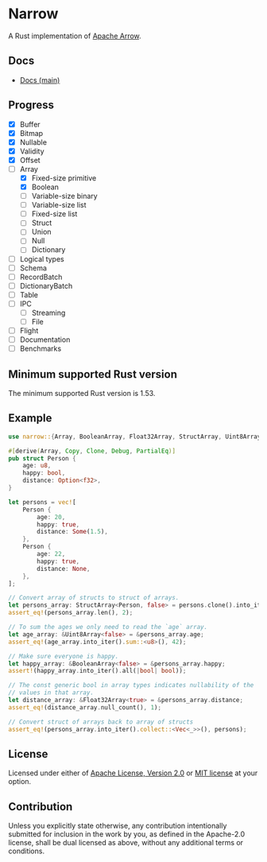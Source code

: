 # Narrow

A Rust implementation of [Apache Arrow](https://arrow.apache.org).

## Docs

- [Docs (main)](https://mbrobbel.github.io/narrow/narrow/index.html)

## Progress

- [x] Buffer
- [x] Bitmap
- [x] Nullable
- [x] Validity
- [x] Offset
- [ ] Array
  - [x] Fixed-size primitive
  - [x] Boolean
  - [ ] Variable-size binary
  - [ ] Variable-size list
  - [ ] Fixed-size list
  - [ ] Struct
  - [ ] Union
  - [ ] Null
  - [ ] Dictionary
- [ ] Logical types
- [ ] Schema
- [ ] RecordBatch
- [ ] DictionaryBatch
- [ ] Table
- [ ] IPC
  - [ ] Streaming
  - [ ] File
- [ ] Flight
- [ ] Documentation
- [ ] Benchmarks

## Minimum supported Rust version

The minimum supported Rust version is 1.53.

## Example

```rust
use narrow::{Array, BooleanArray, Float32Array, StructArray, Uint8Array};

#[derive(Array, Copy, Clone, Debug, PartialEq)]
pub struct Person {
    age: u8,
    happy: bool,
    distance: Option<f32>,
}

let persons = vec![
    Person {
        age: 20,
        happy: true,
        distance: Some(1.5),
    },
    Person {
        age: 22,
        happy: true,
        distance: None,
    },
];

// Convert array of structs to struct of arrays.
let persons_array: StructArray<Person, false> = persons.clone().into_iter().collect();
assert_eq!(persons_array.len(), 2);

// To sum the ages we only need to read the `age` array.
let age_array: &Uint8Array<false> = &persons_array.age;
assert_eq!(age_array.into_iter().sum::<u8>(), 42);

// Make sure everyone is happy.
let happy_array: &BooleanArray<false> = &persons_array.happy;
assert!(happy_array.into_iter().all(|bool| bool));

// The const generic bool in array types indicates nullability of the
// values in that array.
let distance_array: &Float32Array<true> = &persons_array.distance;
assert_eq!(distance_array.null_count(), 1);

// Convert struct of arrays back to array of structs
assert_eq!(persons_array.into_iter().collect::<Vec<_>>(), persons);
```

## License

Licensed under either of [Apache License, Version 2.0](LICENSE-APACHE) or [MIT license](LICENSE-MIT) at your option.

## Contribution

Unless you explicitly state otherwise, any contribution intentionally submitted for inclusion in the work by you, as defined in the Apache-2.0 license, shall be dual licensed as above, without any additional terms or conditions.
